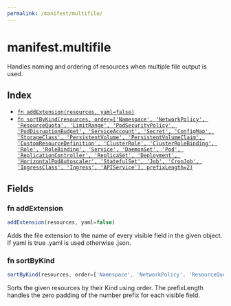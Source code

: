 ```yaml
---
permalink: /manifest/multifile/
---
```


# manifest.multifile

Handles naming and ordering of resources when multiple file output is used.

## Index

* [`fn addExtension(resources, yaml=false)`](#fn-addextension)
* [`fn sortByKind(resources, order=['Namespace', 'NetworkPolicy', 'ResourceQuota', 'LimitRange', 'PodSecurityPolicy', 'PodDisruptionBudget', 'ServiceAccount', 'Secret', 'ConfigMap', 'StorageClass', 'PersistentVolume', 'PersistentVolumeClaim', 'CustomResourceDefinition', 'ClusterRole', 'ClusterRoleBinding', 'Role', 'RoleBinding', 'Service', 'DaemonSet', 'Pod', 'ReplicationController', 'ReplicaSet', 'Deployment', 'HorizontalPodAutoscaler', 'StatefulSet', 'Job', 'CronJob', 'IngressClass', 'Ingress', 'APIService'], prefixLength=2)`](#fn-sortbykind)

## Fields

### fn addExtension

```ts
addExtension(resources, yaml=false)
```

Adds the file extension to the name of every visible field in the given object. If yaml is true .yaml is used otherwise .json.

### fn sortByKind

```ts
sortByKind(resources, order=['Namespace', 'NetworkPolicy', 'ResourceQuota', 'LimitRange', 'PodSecurityPolicy', 'PodDisruptionBudget', 'ServiceAccount', 'Secret', 'ConfigMap', 'StorageClass', 'PersistentVolume', 'PersistentVolumeClaim', 'CustomResourceDefinition', 'ClusterRole', 'ClusterRoleBinding', 'Role', 'RoleBinding', 'Service', 'DaemonSet', 'Pod', 'ReplicationController', 'ReplicaSet', 'Deployment', 'HorizontalPodAutoscaler', 'StatefulSet', 'Job', 'CronJob', 'IngressClass', 'Ingress', 'APIService'], prefixLength=2)
```

Sorts the given resources by their Kind using order. The prefixLength handles the zero padding of the number prefix for each visible field.